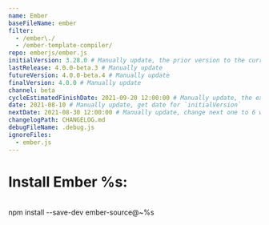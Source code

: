 ```yaml
---
name: Ember
baseFileName: ember
filter:
  - /ember\./
  - /ember-template-compiler/
repo: emberjs/ember.js
initialVersion: 3.28.0 # Manually update, the prior version to the current beta. See https://libraries.io/npm/ember-source throughout
lastRelease: 4.0.0-beta.3 # Manually update
futureVersion: 4.0.0-beta.4 # Manually update
finalVersion: 4.0.0 # Manually update
channel: beta
cycleEstimatedFinishDate: 2021-09-20 12:00:00 # Manually update, the expected date of the finalVersion release
date: 2021-08-10 # Manually update, get date for `initialVersion`
nextDate: 2021-08-30 12:00:00 # Manually update, change next one to 6 weeks from this date...regardless of delays in the release
changelogPath: CHANGELOG.md
debugFileName: .debug.js
ignoreFiles:
  - ember.js
---
```

# Install Ember %s:
<br>
npm install --save-dev ember-source@~%s
